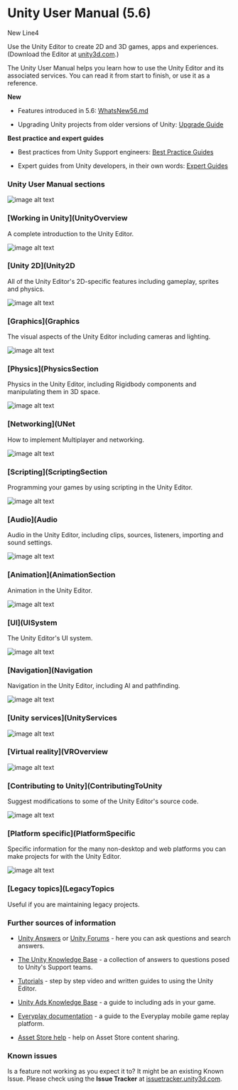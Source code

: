 # Unity User Manual (5.6)

New Line4

Use the Unity Editor to create 2D and 3D games, apps and experiences. (Download the Editor at [unity3d.com](http://unity3d.com/unity).)

The Unity User Manual helps you learn how to use the Unity Editor and its associated services. You can read it from start to finish, or use it as a reference.

__New__

* Features introduced in 5.6: [WhatsNew56.md](WhatsNew56.md)

* Upgrading Unity projects from older versions of Unity: [Upgrade Guide](http://docs.google.com/UpgradeGuides)

__Best practice and expert guides__

* Best practices from Unity Support engineers: [Best Practice Guides](http://docs.google.com/BestPracticeGuides)

* Expert guides from Unity developers, in their own words: [Expert Guides](http://docs.google.com/ExpertGuides)

### Unity User Manual sections

![image alt text](image_0.jpg)

### [Working in Unity](UnityOverview

A complete introduction to the Unity Editor.

![image alt text](image_0.jpg)

### [Unity 2D](Unity2D

All of the Unity Editor's 2D-specific features including gameplay, sprites and physics.

![image alt text](image_0.jpg)

### [Graphics](Graphics

The visual aspects of the Unity Editor including cameras and lighting.

![image alt text](image_0.jpg)

### [Physics](PhysicsSection

Physics in the Unity Editor, including Rigidbody components and manipulating them in 3D space.

![image alt text](image_0.jpg)

### [Networking](UNet

How to implement Multiplayer and networking.

![image alt text](image_0.jpg)

### [Scripting](ScriptingSection

Programming your games by using scripting in the Unity Editor.

![image alt text](image_0.jpg)

### [Audio](Audio

Audio in the Unity Editor, including clips, sources, listeners, importing and sound settings.

![image alt text](image_0.jpg)

### [Animation](AnimationSection

Animation in the Unity Editor.

![image alt text](image_0.jpg)

### [UI](UISystem

The Unity Editor's UI system.

![image alt text](image_0.jpg)

### [Navigation](Navigation

Navigation in the Unity Editor, including AI and pathfinding.

![image alt text](image_0.jpg)

### [Unity services](UnityServices

![image alt text](image_0.jpg)

### [Virtual reality](VROverview

![image alt text](image_0.jpg)

### [Contributing to Unity](ContributingToUnity

Suggest modifications to some of the Unity Editor's source code.

![image alt text](image_0.jpg)

### [Platform specific](PlatformSpecific

Specific information for the many non-desktop and web platforms you can make projects for with the Unity Editor.

![image alt text](image_0.jpg)

### [Legacy topics](LegacyTopics

Useful if you are maintaining legacy projects.

### Further sources of information

* [Unity Answers](http://answers.unity3d.com/) or [Unity Forums](http://forum.unity3d.com/) - here you can ask questions and search answers.

* [The Unity Knowledge Base](https://support.unity3d.com) - a collection of answers to questions posed to Unity's Support teams.

* [Tutorials](http://unity3d.com/learn/tutorials) - step by step video and written guides to using the Unity Editor.

* [Unity Ads Knowledge Base](http://unityads.unity3d.com/help/index) - a guide to including ads in your game.

* [Everyplay documentation](https://developers.everyplay.com/documentation) - a guide to the Everyplay mobile game replay platform.

* [Asset Store help](http://unity3d.com/asset-store/help) - help on Asset Store content sharing.

### Known issues

Is a feature not working as you expect it to? It might be an existing Known Issue. Please check using the __Issue Tracker__ at [issuetracker.unity3d.com](https://issuetracker.unity3d.com).


